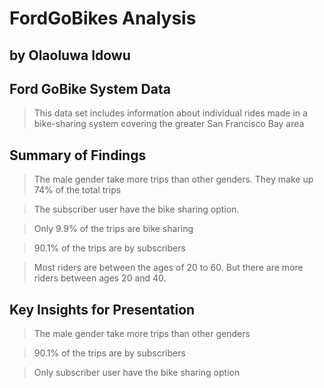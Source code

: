 # FordGoBikes Analysis

## by Olaoluwa Idowu


## Ford GoBike System Data

> This data set includes information about individual rides made in a bike-sharing system covering the greater San Francisco Bay area


## Summary of Findings

> The male gender take more trips than other genders. They make up 74% of the total trips

> The subscriber user have the bike sharing option.

> Only 9.9% of the trips are bike sharing

> 90.1% of the trips are by subscribers

> Most riders are between the ages of 20 to 60. But there are more riders between ages 20 and 40.


## Key Insights for Presentation

> The male gender take more trips than other genders

> 90.1% of the trips are by subscribers

> Only subscriber user have the bike sharing option